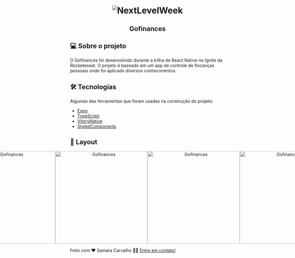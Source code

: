 <h1 align="center">
    <img alt="NextLevelWeek" title="#NextLevelWeek" src="./src/assets/favicon.svg" />
</h1>

<h2 align="center"> 
	Gofinances
</h2>

## 💻 Sobre o projeto

O Gofinances foi desenvolvido durante a trilha de React Native no Ignite da Rocketeseat. O projeto é baseado em um app de controle de fincanças pessoais onde foi aplicado diversos conhecimentos.

## 🛠 Tecnologias

Algumas das ferramentas que foram usadas na construção do projeto:

- [Expo][expo]
- [TypeScript][typescript]
- [VitoryNative][victorynative]
- [StyledComponents][styledcomponents]

## 🎨 Layout

<p align="center" style="display: flex; align-items: flex-start; justify-content: center;">
  <img alt="Gofinances" title="#Gofinances" src="./src/assets/inicio.png" width="300px">
  <img alt="Gofinances" title="#Gofinances" src="./src/assets/dashboard.png" width="300px">
  <img alt="Gofinances" title="#Gofinances" src="./src/assets/cadastro.png" width="300px">
  <img alt="Gofinances" title="#Gofinances" src="./src/assets/resumo.png" width="300px">
</p>

Feito com ❤️ Samara Carvalho 👋🏽 [Entre em contato!](https://www.linkedin.com/in/samcarvalhos/)

[expo]: https://docs.expo.dev/
[typescript]: https://www.typescriptlang.org/
[victorynative]: https://www.npmjs.com/package/victory-native
[styledcomponents]: https://styled-components.com/
